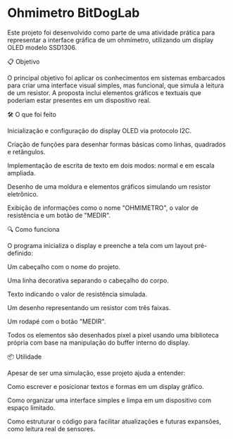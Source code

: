 # Ohmimetro BitDogLab

Este projeto foi desenvolvido como parte de uma atividade prática para representar a interface gráfica de um ohmímetro, utilizando um display OLED modelo SSD1306.

📋 Objetivo

O principal objetivo foi aplicar os conhecimentos em sistemas embarcados para criar uma interface visual simples, mas funcional, que simula a leitura de um resistor. A proposta inclui elementos gráficos e textuais que poderiam estar presentes em um dispositivo real.

🛠️ O que foi feito

Inicialização e configuração do display OLED via protocolo I2C.

Criação de funções para desenhar formas básicas como linhas, quadrados e retângulos.

Implementação de escrita de texto em dois modos: normal e em escala ampliada.

Desenho de uma moldura e elementos gráficos simulando um resistor eletrônico.

Exibição de informações como o nome "OHMIMETRO", o valor de resistência e um botão de "MEDIR".

🔍 Como funciona

O programa inicializa o display e preenche a tela com um layout pré-definido:

Um cabeçalho com o nome do projeto.

Uma linha decorativa separando o cabeçalho do corpo.

Texto indicando o valor de resistência simulada.

Um desenho representando um resistor com três faixas.

Um rodapé com o botão "MEDIR".

Todos os elementos são desenhados pixel a pixel usando uma biblioteca própria com base na manipulação do buffer interno do display.

📦 Utilidade

Apesar de ser uma simulação, esse projeto ajuda a entender:

Como escrever e posicionar textos e formas em um display gráfico.

Como organizar uma interface simples e limpa em um dispositivo com espaço limitado.

Como estruturar o código para facilitar atualizações e futuras expansões, como leitura real de sensores.

